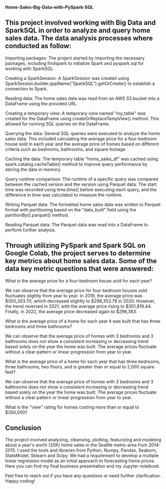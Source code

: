 **Home-Sales-Big-Data-with-PySpark-SQL**

## This project involved working with Big Data and SparkSQL in order to analyze and query home sales data. The data analysis processes where conducted as follow:

Importing packages: The project started by importing the necessary packages, including findspark to initialize Spark and pyspark.sql for working with SparkSQL.

Creating a SparkSession: A SparkSession was created using SparkSession.builder.appName("SparkSQL").getOrCreate() to establish a connection to Spark.

Reading data: The home sales data was read from an AWS S3 bucket into a DataFrame using the provided URL.

Creating a temporary view: A temporary view named "my_table" was created for the DataFrame using createOrReplaceTempView() method. This allowed for running SQL queries on the DataFrame.

Querying the data: Several SQL queries were executed to analyze the home sales data. This included calculating the average price for a four-bedroom house sold in each year and the average price of homes based on different criteria such as bedrooms, bathrooms, and square footage.

Caching the data: The temporary table "home_sales_df" was cached using spark.catalog.cacheTable() method to improve query performance by storing the data in memory.

Query runtime comparison: The runtime of a specific query was compared between the cached version and the version using Parquet data. The start time was recorded using time.time() before executing each query, and the difference in time was calculated to measure the runtime.

Writing Parquet data: The formatted home sales data was written to Parquet format with partitioning based on the "date_built" field using the partitionBy().parquet() method.

Reading Parquet data: The Parquet data was read into a DataFrame to perform further analysis.



## Through utilizing PySpark and Spark SQL on Google Colab, the project serves to determine key metrics about home sales data. Some of the data key metric questions that were answered:

 What is the average price for a four-bedroom house sold for each year?

We can observe that the average price for four-bedroom houses sold fluctuates slightly from year to year. In 2019, the average price was $300,263.70, which decreased slightly to $298,353.78 in 2020. However, the trend reversed in 2021, with the average price rising to $301,819.44. Finally, in 2022, the average price decreased again to $296,363.

 What is the average price of a home for each year it was built that has three bedrooms and three bathrooms?

We can observe that the average price of homes with 3 bedrooms and 3 bathrooms does not show a consistent increasing or decreasing trend based solely on the year the home was built. The average prices fluctuate without a clear pattern or linear progression from year to year.

 What is the average price of a home for each year that has three bedrooms, three bathrooms, two floors, and is greater than or equal to 2,000 square feet?

We can observe that the average price of homes with 3 bedrooms and 3 bathrooms does not show a consistent increasing or decreasing trend based solely on the year the home was built. The average prices fluctuate without a clear pattern or linear progression from year to year.

 What is the "view" rating for homes costing more than or equal to $350,000?

## Conclusion

The project involved analyzing, cleansing, plotting, featurizing and modeling about a year's worth (20K) home sales in the Seattle metro-area from 2014-2015. I used the tools and libraries from Python, Numpy, Pandas, Seaborn, StatsModel, Sklearn and Scipy. We had a requirement to develop a multiple linear regression model as an initial approach to forecasting home prices. Here you can find my final business presentation and my Jupyter notebook.

Feel free to reach out if you have any questions or need further clarification. Happy coding!

